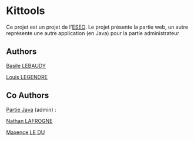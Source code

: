 # Kittools

Ce projet est un projet de l'[ESEO](https://eseo.fr/). Le projet présente la partie web, un autre représente une autre application (en Java) pour la partie administrateur

## Authors

[Basile LEBAUDY](https://github.com/Zilba26)

[Louis LEGENDRE](https://github.com/Legende2K)

## Co Authors

[Partie Java](https://github.com/Zilba26/Site_E_Commerce_Java) (admin) : 

[Nathan LAFROGNE](https://github.com/nathanlafrogne)

[Maxence LE DU](https://github.com/Maaax85)
